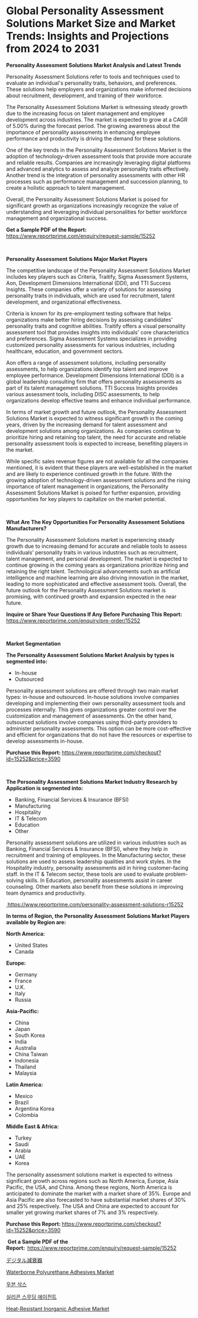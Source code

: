<p><h1>Global Personality Assessment Solutions Market Size and Market Trends: Insights and Projections from 2024 to 2031</h1></p><p><strong>Personality Assessment Solutions Market Analysis and Latest Trends</strong></p>
<p><p>Personality Assessment Solutions refer to tools and techniques used to evaluate an individual's personality traits, behaviors, and preferences. These solutions help employers and organizations make informed decisions about recruitment, development, and training of their workforce.</p><p>The Personality Assessment Solutions Market is witnessing steady growth due to the increasing focus on talent management and employee development across industries. The market is expected to grow at a CAGR of 5.00% during the forecast period. The growing awareness about the importance of personality assessments in enhancing employee performance and productivity is driving the demand for these solutions.</p><p>One of the key trends in the Personality Assessment Solutions Market is the adoption of technology-driven assessment tools that provide more accurate and reliable results. Companies are increasingly leveraging digital platforms and advanced analytics to assess and analyze personality traits effectively. Another trend is the integration of personality assessments with other HR processes such as performance management and succession planning, to create a holistic approach to talent management.</p><p>Overall, the Personality Assessment Solutions Market is poised for significant growth as organizations increasingly recognize the value of understanding and leveraging individual personalities for better workforce management and organizational success.</p></p>
<p><strong>Get a Sample PDF of the Report:&nbsp;</strong> <a href="https://www.reportprime.com/enquiry/request-sample/15252">https://www.reportprime.com/enquiry/request-sample/15252</a></p>
<p>&nbsp;</p>
<p><strong>Personality Assessment Solutions Major Market Players</strong></p>
<p><p>The competitive landscape of the Personality Assessment Solutions Market includes key players such as Criteria, Traitify, Sigma Assessment Systems, Aon, Development Dimensions International (DDI), and TTI Success Insights. These companies offer a variety of solutions for assessing personality traits in individuals, which are used for recruitment, talent development, and organizational effectiveness.</p><p>Criteria is known for its pre-employment testing software that helps organizations make better hiring decisions by assessing candidates' personality traits and cognitive abilities. Traitify offers a visual personality assessment tool that provides insights into individuals' core characteristics and preferences. Sigma Assessment Systems specializes in providing customized personality assessments for various industries, including healthcare, education, and government sectors.</p><p>Aon offers a range of assessment solutions, including personality assessments, to help organizations identify top talent and improve employee performance. Development Dimensions International (DDI) is a global leadership consulting firm that offers personality assessments as part of its talent management solutions. TTI Success Insights provides various assessment tools, including DISC assessments, to help organizations develop effective teams and enhance individual performance.</p><p>In terms of market growth and future outlook, the Personality Assessment Solutions Market is expected to witness significant growth in the coming years, driven by the increasing demand for talent assessment and development solutions among organizations. As companies continue to prioritize hiring and retaining top talent, the need for accurate and reliable personality assessment tools is expected to increase, benefiting players in the market.</p><p>While specific sales revenue figures are not available for all the companies mentioned, it is evident that these players are well-established in the market and are likely to experience continued growth in the future. With the growing adoption of technology-driven assessment solutions and the rising importance of talent management in organizations, the Personality Assessment Solutions Market is poised for further expansion, providing opportunities for key players to capitalize on the market potential.</p></p>
<p>&nbsp;</p>
<p><strong>What Are The Key Opportunities For Personality Assessment Solutions Manufacturers?</strong></p>
<p><p>The Personality Assessment Solutions market is experiencing steady growth due to increasing demand for accurate and reliable tools to assess individuals' personality traits in various industries such as recruitment, talent management, and personal development. The market is expected to continue growing in the coming years as organizations prioritize hiring and retaining the right talent. Technological advancements such as artificial intelligence and machine learning are also driving innovation in the market, leading to more sophisticated and effective assessment tools. Overall, the future outlook for the Personality Assessment Solutions market is promising, with continued growth and expansion expected in the near future.</p></p>
<p><strong>Inquire or Share Your Questions If Any Before Purchasing This Report:</strong> <a href="https://www.reportprime.com/enquiry/pre-order/15252">https://www.reportprime.com/enquiry/pre-order/15252</a></p>
<p>&nbsp;</p>
<p><strong>Market Segmentation</strong></p>
<p><strong>The Personality Assessment Solutions Market Analysis by types is segmented into:</strong></p>
<p><ul><li>In-house</li><li>Outsourced</li></ul></p>
<p><p>Personality assessment solutions are offered through two main market types: in-house and outsourced. In-house solutions involve companies developing and implementing their own personality assessment tools and processes internally. This gives organizations greater control over the customization and management of assessments. On the other hand, outsourced solutions involve companies using third-party providers to administer personality assessments. This option can be more cost-effective and efficient for organizations that do not have the resources or expertise to develop assessments in-house.</p></p>
<p><strong>Purchase this Report:&nbsp;</strong><a href="https://www.reportprime.com/checkout?id=15252&price=3590">https://www.reportprime.com/checkout?id=15252&price=3590</a></p>
<p>&nbsp;</p>
<p><strong>The Personality Assessment Solutions Market Industry Research by Application is segmented into:</strong></p>
<p><ul><li>Banking, Financial Services & Insurance (BFSI)</li><li>Manufacturing</li><li>Hospitality</li><li>IT & Telecom</li><li>Education</li><li>Other</li></ul></p>
<p><p>Personality assessment solutions are utilized in various industries such as Banking, Financial Services & Insurance (BFSI), where they help in recruitment and training of employees. In the Manufacturing sector, these solutions are used to assess leadership qualities and work styles. In the Hospitality industry, personality assessments aid in hiring customer-facing staff. In the IT & Telecom sector, these tools are used to evaluate problem-solving skills. In Education, personality assessments assist in career counseling. Other markets also benefit from these solutions in improving team dynamics and productivity.</p></p>
<p><a href="https://www.reportprime.com/personality-assessment-solutions-r15252">&nbsp;https://www.reportprime.com/personality-assessment-solutions-r15252</a></p>
<p><strong>In terms of Region, the Personality Assessment Solutions Market Players available by Region are:</strong></p>
<p>
    <p> <strong> North America: </strong>
        <ul>
            <li>United States</li>
            <li>Canada</li>
        </ul>
        </p> 
    <p> <strong> Europe: </strong>
        <ul>
            <li>Germany</li>
            <li>France</li>
            <li>U.K.</li>
            <li>Italy</li>
            <li>Russia</li>
        </ul>
        </p> 
    <p> <strong> Asia-Pacific: </strong>
        <ul>
            <li>China</li>
            <li>Japan</li>
            <li>South Korea</li>
            <li>India</li>
            <li>Australia</li>
            <li>China Taiwan</li>
            <li>Indonesia</li>
            <li>Thailand</li>
            <li>Malaysia</li>
        </ul>
        </p> 
    <p> <strong> Latin America: </strong>
        <ul>
            <li>Mexico</li>
            <li>Brazil</li>
            <li>Argentina Korea</li>
            <li>Colombia</li>
        </ul>
        </p> 
    <p> <strong> Middle East & Africa: </strong>
        <ul>
            <li>Turkey</li>
            <li>Saudi</li>
            <li>Arabia</li>
            <li>UAE</li>
            <li>Korea</li>
        </ul>
    </p>
    </p>
<p><p>The personality assessment solutions market is expected to witness significant growth across regions such as North America, Europe, Asia Pacific, the USA, and China. Among these regions, North America is anticipated to dominate the market with a market share of 35%. Europe and Asia Pacific are also forecasted to have substantial market shares of 30% and 25% respectively. The USA and China are expected to account for smaller yet growing market shares of 7% and 3% respectively.</p></p>
<p><strong>Purchase this Report: </strong><a href="https://www.reportprime.com/checkout?id=15252&price=3590">https://www.reportprime.com/checkout?id=15252&price=3590</a></p>
<p>&nbsp;<strong>Get a Sample PDF of the Report:&nbsp;&nbsp;</strong><a href="https://www.reportprime.com/enquiry/request-sample/15252">https://www.reportprime.com/enquiry/request-sample/15252</a></p>
<p><strong></strong></p>
<p><p><a href="https://medium.com/@carllane655/%E3%83%87%E3%82%B8%E3%82%BF%E3%83%AB%E6%B8%9B%E8%A1%B0%E5%99%A8%E5%B8%82%E5%A0%B4%E3%81%AE%E3%83%88%E3%83%AC%E3%83%B3%E3%83%89%E3%81%A8%E5%B8%82%E5%A0%B4%E5%88%86%E6%9E%90%E3%81%AF-2024%E5%B9%B4%E3%81%8B%E3%82%892031%E5%B9%B4%E3%81%BE%E3%81%A7%E3%81%AE%E6%9C%9F%E9%96%93%E3%81%AB%E4%BA%88%E6%B8%AC%E3%81%95%E3%82%8C%E3%81%A6%E3%81%84%E3%81%BE%E3%81%99-5a68407b99a1">デジタル減衰器</a></p><p><a href="https://www.linkedin.com/pulse/waterborne-polyurethane-adhesives-market-size-global-v9jue?trackingId=aKerUYvVZPDhheaUcL%2Fs2w%3D%3D">Waterborne Polyurethane Adhesives Market</a></p><p><a href="https://medium.com/@leonidasalazar756/%EC%A7%A0-%EC%9E%90%EB%A3%A8-%EC%8B%9C%EC%9E%A5-%EC%8B%9C%EC%9E%A5-%EC%A0%90%EC%9C%A0%EC%9C%A8-%EC%8B%9C%EC%9E%A5-%ED%8A%B8%EB%A0%8C%EB%93%9C-%EB%B0%8F-%EB%AF%B8%EB%9E%98-%EC%84%B1%EC%9E%A5-%ED%83%90%EC%83%89-de560bf848b1">우븐 삭스</a></p><p><a href="https://medium.com/@cheddar67856/%EC%8B%A4%EB%A6%AC%EC%BD%98-%ED%8F%89%ED%99%9C%EC%A0%9C-%EC%8B%9C%EC%9E%A5-%EC%A1%B0%EC%82%AC-%EB%B3%B4%EA%B3%A0%EC%84%9C-%EA%B7%B8-%EC%97%AD%EC%82%AC-%EB%B0%8F-2024%EB%85%84%EB%B6%80%ED%84%B0-2031%EB%85%84%EA%B9%8C%EC%A7%80%EC%9D%98-%EC%98%88%EC%B8%A1-1d0ba0813034">실리콘 스무딩 에이전트</a></p><p><a href="https://www.linkedin.com/pulse/heat-resistant-inorganic-adhesive-market-growth-trends-covid-19-yp39e?trackingId=XgVnkXVqVyVzHoTfAGQxQg%3D%3D">Heat-Resistant Inorganic Adhesive Market</a></p></p>